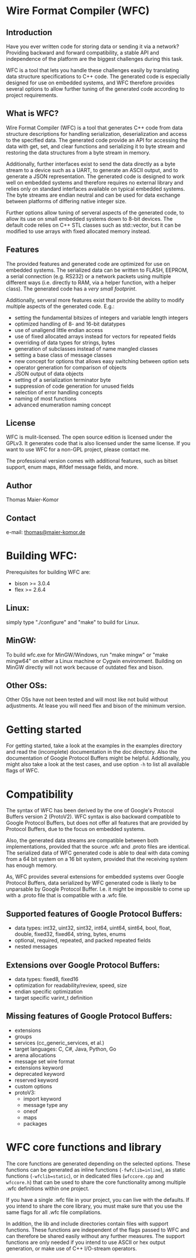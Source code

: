 Wire Format Compiler (WFC)
==========================

Introduction
------------
Have you ever written code for storing data or sending it via a network?
Providing backward and forward compatibility, a stable API and independence of
the platform are the biggest challenges during this task.

WFC is a tool that lets you handle these challenges easily by translating data
structure specifications to C++ code. The generated code is especially designed
for use on embedded systems, and WFC therefore provides several options to
allow further tuning of the generated code according to project requirements.

What is WFC?
------------
Wire Format Compiler (WFC) is a tool that generates C++ code from data
structure descriptions for handling serialization, deserialization and access
to the specified data. The generated code provide an API for accessing the data
with get, set, and clear functions and serializing it to byte stream and
restoring the data structures from a byte stream in memory.

Additionally, further interfaces exist to send the data directly as a byte
stream to a device such as a UART, to generate an ASCII output, and to generate
a JSON representation. The generated code is designed to work well on embedded
systems and therefore requires no external library and relies only on standard
interfaces available on typical embedded systems. The byte streams are endian
neutral and can be used for data exchange between platforms of differing native
integer size. 

Further options allow tuning of serveral aspects of the generated code, to
allow its use on small embedded systems down to 8-bit devices. The default code
relies on C++ STL classes such as std::vector, but it can be modified to use
arrays with fixed allocated memory instead.

Features
--------
The provided features and generated code are optimized for use on embedded
systems. The serialized data can be written to FLASH, EEPROM, a serial
connection (e.g. RS232) or a network packets using multiple different ways
(i.e. directly to RAM, via a helper function, with a helper class). The
generated code has a *very small footprint*.

Additionally, serveral more features exist that provide the ability to modify
multiple aspects of the generated code. E.g.:
- setting the fundamental bitsizes of integers and variable length integers
- optimized handling of 8- and 16-bit datatypes
- use of unaligend little endian access
- use of fixed allocated arrays instead for vectors for repeated fields
- overriding of data types for strings, bytes
- generation of subclasses instead of name mangled classes
- setting a base class of message classes
- new concept for options that allows easy switching between option sets
- operator generation for comparison of objects
- JSON output of data objects
- setting of a serialization terminator byte
- suppression of code generation for unused fields
- selection of error handling concepts
- naming of most functions
- advanced enumeration naming concept

License
-------
WFC is mulit-licensed. The open source edition is licensed under the
GPLv3. It generates code that is also licensed under the same license.
If you want to use WFC for a non-GPL project, please contact me.

The professional version comes with additional features, such as bitset
support, enum maps, #ifdef message fields, and more.

Author
------
Thomas Maier-Komor

Contact
-------
e-mail: thomas@maier-komor.de


Building WFC:
=============
Prerequisites for building WFC are:
- bison >= 3.0.4
- flex >= 2.6.4

Linux:
------
simply type "./configure" and "make" to build for Linux.

MinGW:
------
To build wfc.exe for MinGW/Windows, run "make mingw" or "make
mingw64" on either a Linux machine or Cygwin environment. Building on
MinGW directly will not work because of outdated flex and bison.

Other OSs:
----------
Other OSs have not been tested and will most like not build without
adjustments. At lease you will need flex and bison of the minimum
version.


Getting started
===============
For getting started, take a look at the examples in the examples directory and
read the (incomplete) documentation in the doc directory. Also the
documentation of Google Protocol Buffers might be helpful.  Addtionally, you
might also take a look at the test cases, and use option `-h` to list all
available flags of WFC.


Compatibility
=============
The syntax of WFC has been derived by the one of Google's Protocol Buffers
version 2 (ProtoV2). WFC syntax is also backward compatible to Google Protocol
Buffers, but does not offer all features that are provided by Protocol Buffers,
due to the focus on embedded systems.

Also, the generated data streams are compatible between both implementations,
provided that the source .wfc and .proto files are identical. The serialized
data of WFC generated code is able to deal with data coming from a 64 bit
system on a 16 bit system, provided that the receiving system has enough
memory.

As, WFC provides several extensions for embedded systems over Google Protocol
Buffers, data serialized by WFC generated code is likely to be unparsable by
Google Protocol Buffer. I.e. it might be impossible to come up with a .proto
file that is compatible with a .wfc file. 

Supported features of Google Protocol Buffers:
----------------------------------------------
- data types:
	int32, uint32, sint32, int64, uint64, sint64,
	bool, float, double, fixed32, fixed64,
	string, bytes, enums
- optional, required, repeated, and packed repeated fields
- nested messages

Extensions over Google Protocol Buffers:
----------------------------------------
- data types: fixed8, fixed16
- optimization for readability/review, speed, size
- endian specific optimization
- target specific varint\_t definition


Missing features of Google Protocol Buffers:
--------------------------------------------
- extensions
- groups
- services (cc\_generic\_services, et al.)
- target languages: C, C#, Java, Python, Go
- arena allocations
- message set wire format
- extensions keyword
- deprecated keyword
- reserved keyword
- custom options
- protoV3:
	- import keyword
	- message type any
	- oneof
	- maps
	- packages


WFC core functions and library
==============================
The core functions are generated depending on the selected options. These
functions can be generated as inline functions (`-fwfclib=inline`), as static
functions (`-wfclib=static`), or in dedicated files (`wfccore.cpp` and
`wfccore.h`) that can be used to share the core functionality among multiple
.wfc definitions within one project.

If you have a single .wfc file in your project, you can live with the defaults.
If you intend to share the core library, you must make sure that you use the
same flags for all .wfc file compilations.

In addition, the lib and include directories contain files with support
functions. These functions are independent of the flags passed to WFC and can
therefore be shared easily without any further measures. The support functions
are only needed if you intend to use ASCII or hex output generation, or make
use of C++ I/O-stream operators.


